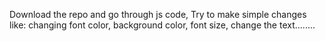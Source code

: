 Download the repo and go through js code,
Try to make simple changes like: changing font color, background color, font size, change the text........
